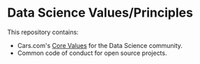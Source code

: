 # Data Science Values/Principles

This repository contains: 
- Cars.com's [Core Values](https://github.com/carsdotcom/) for the Data Science community.
- Common code of conduct for open source projects.
